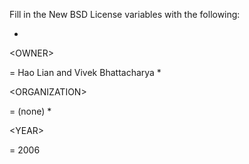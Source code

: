 Fill in the New BSD License variables with the following:

  * 

&lt;OWNER&gt;

 = Hao Lian and Vivek Bhattacharya
  * 

&lt;ORGANIZATION&gt;

 = (none)
  * 

&lt;YEAR&gt;

 = 2006